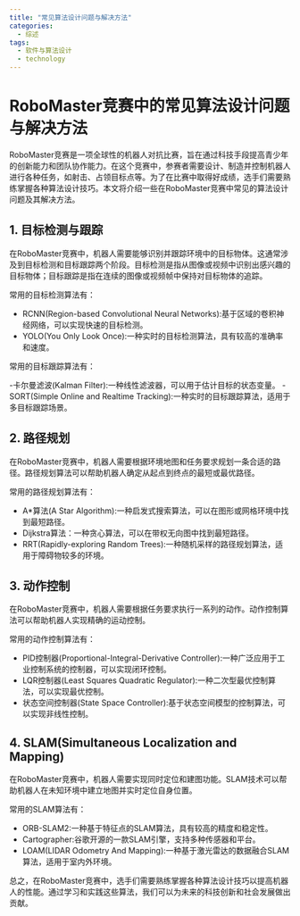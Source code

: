 ```yaml
---  
title: "常见算法设计问题与解决方法"  
categories:  
  - 综述  
tags: 
  - 软件与算法设计 
  - technology  
---  
```


# RoboMaster竞赛中的常见算法设计问题与解决方法

RoboMaster竞赛是一项全球性的机器人对抗比赛，旨在通过科技手段提高青少年的创新能力和团队协作能力。在这个竞赛中，参赛者需要设计、制造并控制机器人进行各种任务，如射击、占领目标点等。为了在比赛中取得好成绩，选手们需要熟练掌握各种算法设计技巧。本文将介绍一些在RoboMaster竞赛中常见的算法设计问题及其解决方法。

## 1. 目标检测与跟踪

在RoboMaster竞赛中，机器人需要能够识别并跟踪环境中的目标物体。这通常涉及到目标检测和目标跟踪两个阶段。目标检测是指从图像或视频中识别出感兴趣的目标物体；目标跟踪是指在连续的图像或视频帧中保持对目标物体的追踪。

常用的目标检测算法有：

- RCNN(Region-based Convolutional Neural Networks):基于区域的卷积神经网络，可以实现快速的目标检测。
- YOLO(You Only Look Once):一种实时的目标检测算法，具有较高的准确率和速度。

常用的目标跟踪算法有：

-卡尔曼滤波(Kalman Filter):一种线性滤波器，可以用于估计目标的状态变量。
-SORT(Simple Online and Realtime Tracking):一种实时的目标跟踪算法，适用于多目标跟踪场景。

## 2. 路径规划

在RoboMaster竞赛中，机器人需要根据环境地图和任务要求规划一条合适的路径。路径规划算法可以帮助机器人确定从起点到终点的最短或最优路径。

常用的路径规划算法有：

- A*算法(A Star Algorithm):一种启发式搜索算法，可以在图形或网格环境中找到最短路径。
- Dijkstra算法：一种贪心算法，可以在带权无向图中找到最短路径。
- RRT(Rapidly-exploring Random Trees):一种随机采样的路径规划算法，适用于障碍物较多的环境。

## 3. 动作控制

在RoboMaster竞赛中，机器人需要根据任务要求执行一系列的动作。动作控制算法可以帮助机器人实现精确的运动控制。

常用的动作控制算法有：

- PID控制器(Proportional-Integral-Derivative Controller):一种广泛应用于工业控制系统的控制器，可以实现闭环控制。
- LQR控制器(Least Squares Quadratic Regulator):一种二次型最优控制算法，可以实现最优控制。
- 状态空间控制器(State Space Controller):基于状态空间模型的控制算法，可以实现非线性控制。

## 4. SLAM(Simultaneous Localization and Mapping)

在RoboMaster竞赛中，机器人需要实现同时定位和建图功能。SLAM技术可以帮助机器人在未知环境中建立地图并实时定位自身位置。

常用的SLAM算法有：

- ORB-SLAM2:一种基于特征点的SLAM算法，具有较高的精度和稳定性。
- Cartographer:谷歌开源的一款SLAM引擎，支持多种传感器和平台。
- LOAM(LIDAR Odometry And Mapping):一种基于激光雷达的数据融合SLAM算法，适用于室内外环境。

总之，在RoboMaster竞赛中，选手们需要熟练掌握各种算法设计技巧以提高机器人的性能。通过学习和实践这些算法，我们可以为未来的科技创新和社会发展做出贡献。 
